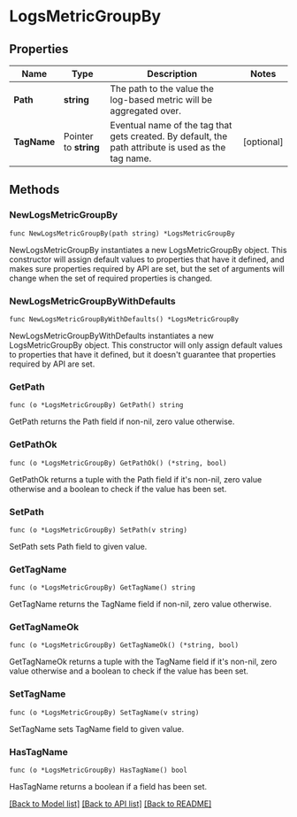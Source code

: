 # LogsMetricGroupBy

## Properties

Name | Type | Description | Notes
---- | ---- | ----------- | ------
**Path** | **string** | The path to the value the log-based metric will be aggregated over. | 
**TagName** | Pointer to **string** | Eventual name of the tag that gets created. By default, the path attribute is used as the tag name. | [optional] 

## Methods

### NewLogsMetricGroupBy

`func NewLogsMetricGroupBy(path string) *LogsMetricGroupBy`

NewLogsMetricGroupBy instantiates a new LogsMetricGroupBy object.
This constructor will assign default values to properties that have it defined,
and makes sure properties required by API are set, but the set of arguments
will change when the set of required properties is changed.

### NewLogsMetricGroupByWithDefaults

`func NewLogsMetricGroupByWithDefaults() *LogsMetricGroupBy`

NewLogsMetricGroupByWithDefaults instantiates a new LogsMetricGroupBy object.
This constructor will only assign default values to properties that have it defined,
but it doesn't guarantee that properties required by API are set.

### GetPath

`func (o *LogsMetricGroupBy) GetPath() string`

GetPath returns the Path field if non-nil, zero value otherwise.

### GetPathOk

`func (o *LogsMetricGroupBy) GetPathOk() (*string, bool)`

GetPathOk returns a tuple with the Path field if it's non-nil, zero value otherwise
and a boolean to check if the value has been set.

### SetPath

`func (o *LogsMetricGroupBy) SetPath(v string)`

SetPath sets Path field to given value.


### GetTagName

`func (o *LogsMetricGroupBy) GetTagName() string`

GetTagName returns the TagName field if non-nil, zero value otherwise.

### GetTagNameOk

`func (o *LogsMetricGroupBy) GetTagNameOk() (*string, bool)`

GetTagNameOk returns a tuple with the TagName field if it's non-nil, zero value otherwise
and a boolean to check if the value has been set.

### SetTagName

`func (o *LogsMetricGroupBy) SetTagName(v string)`

SetTagName sets TagName field to given value.

### HasTagName

`func (o *LogsMetricGroupBy) HasTagName() bool`

HasTagName returns a boolean if a field has been set.


[[Back to Model list]](../README.md#documentation-for-models) [[Back to API list]](../README.md#documentation-for-api-endpoints) [[Back to README]](../README.md)



